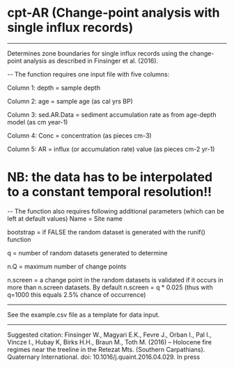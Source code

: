 # cpt-AR (Change-point analysis with single influx records)

-------------------------------------------------------------------------------------
Determines zone boundaries for single influx records using the change-point analysis
as described in Finsinger et al. (2016).

--
The function requires one input file with five columns:

Column 1: depth          =   sample depth

Column 2: age            =   sample age (as cal yrs BP)

Column 3: sed.AR.Data    =   sediment accumulation rate as from age-depth model (as cm year-1)

Column 4: Conc           =   concentration (as pieces cm-3)

Column 5: AR             =   influx (or accumulation rate) value (as pieces cm-2 yr-1)


# NB: the data has to be interpolated to a constant temporal resolution!!

--
The function also requires following additional parameters (which can be left at default values)
 Name      =   Site name
 
 bootstrap =   if FALSE the random dataset is generated with the runif() function
 
 q         =   number of random datasets generated to determine 
 
 n.Q       =   maximum number of change points
 
 n.screen  =   a change point in the random datasets is validated if it occurs in more than n.screen datasets.
By default n.screen = q * 0.025 (thus with q=1000 this equals 2.5% chance of occurrence) 

----
See the example.csv file as a template for data input.

-------------------------------------------------------------------------------------
Suggested citation: Finsinger W., Magyari E.K., Fevre J., Orban I., Pal I., Vincze I., Hubay K,
                     Birks H.H., Braun M., Toth M.  (2016) – Holocene fire regimes near the treeline
                     in the Retezat Mts. (Southern Carpathians). Quaternary International.
                     doi: 10.1016/j.quaint.2016.04.029. In press
